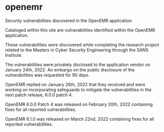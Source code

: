 # openemr
Security vulnerabilities discovered in the OpenEMR application

Cataloged within this site are vulnerabilities identified within the OpenEMR application.

These vulnerabilities were discovered while completing the research project related to the Masters in Cyber Security Engineering through the SANS Institute.

The vulnerabilities were privately disclosed to the application vendor on January 24th, 2022.  An embargo on the public disclosure of the vulnerabilities was requested for 90 days.

OpenEMR replied on January 26th, 2022 that they received and were working on incorporating safeguards to mitigate the vulnerabilities in the next patch release, 6.0.0 patch 4.

OpenEMR 6.0.0 Patch 4 was released on February 20th, 2022 containing fixes for all reported vulnerabilities.

OpenEMR 6.1.0 was released on March 22nd, 2022 containing fixes for all reported vulnerabilities.
